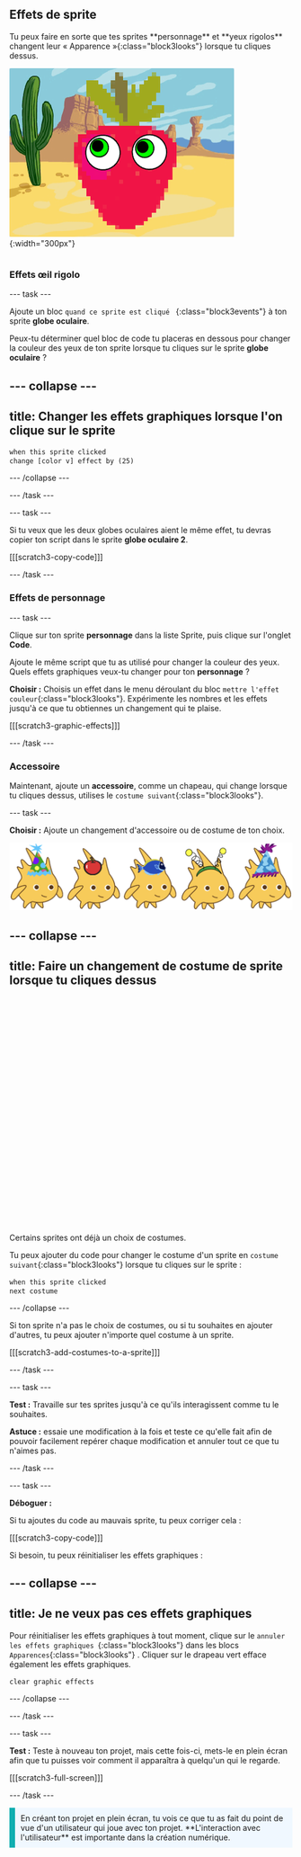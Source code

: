 ## Effets de sprite

<div style="display: flex; flex-wrap: wrap">
<div style="flex-basis: 200px; flex-grow: 1; margin-right: 15px;">
Tu peux faire en sorte que tes sprites **personnage** et **yeux rigolos** changent leur « Apparence »{:class="block3looks"} lorsque tu cliques dessus.
</div>
<div>

![Un personnage et des yeux avec des effets graphiques.](images/character-graphic-effects.png){:width="300px"}    

</div>
</div>

### Effets œil rigolo

--- task ---

Ajoute un bloc `quand ce sprite est cliqué ` {:class="block3events"} à ton sprite **globe oculaire**.

Peux-tu déterminer quel bloc de code tu placeras en dessous pour changer la couleur des yeux de ton sprite lorsque tu cliques sur le sprite **globe oculaire** ?

--- collapse ---
---
title: Changer les effets graphiques lorsque l'on clique sur le sprite
---

```blocks3
when this sprite clicked  
change [color v] effect by (25)
```

--- /collapse ---

--- /task ---

--- task ---

Si tu veux que les deux globes oculaires aient le même effet, tu devras copier ton script dans le sprite **globe oculaire 2**.

[[[scratch3-copy-code]]]

--- /task ---

### Effets de personnage

--- task ---

Clique sur ton sprite **personnage** dans la liste Sprite, puis clique sur l'onglet **Code**.

Ajoute le même script que tu as utilisé pour changer la couleur des yeux. Quels effets graphiques veux-tu changer pour ton **personnage** ?

**Choisir :** Choisis un effet dans le menu déroulant du bloc `mettre l'effet couleur`{:class="block3looks"}. Expérimente les nombres et les effets jusqu'à ce que tu obtiennes un changement qui te plaise.

[[[scratch3-graphic-effects]]]

--- /task ---

### Accessoire

Maintenant, ajoute un **accessoire**, comme un chapeau, qui change lorsque tu cliques dessus, utilises le `costume suivant`{:class="block3looks"}.

--- task ---

**Choisir :** Ajoute un changement d'accessoire ou de costume de ton choix.

![Sprites avec accessoires.](images/accessory-sprite.png)

--- collapse ---
---
title: Faire un changement de costume de sprite lorsque tu cliques dessus
---
<div class="scratch-preview">
<iframe allowtransparency="true" width="485" height="402" src="" frameborder="0"></iframe>
</div>

Certains sprites ont déjà un choix de costumes.

Tu peux ajouter du code pour changer le costume d'un sprite en `costume suivant`{:class="block3looks"} lorsque tu cliques sur le sprite :

```blocks3
when this sprite clicked
next costume
```

--- /collapse ---

Si ton sprite n'a pas le choix de costumes, ou si tu souhaites en ajouter d'autres, tu peux ajouter n'importe quel costume à un sprite.

[[[scratch3-add-costumes-to-a-sprite]]]

--- /task ---

--- task ---

**Test :** Travaille sur tes sprites jusqu'à ce qu'ils interagissent comme tu le souhaites.

**Astuce :** essaie une modification à la fois et teste ce qu'elle fait afin de pouvoir facilement repérer chaque modification et annuler tout ce que tu n'aimes pas.

--- /task ---

--- task ---

**Déboguer :**

Si tu ajoutes du code au mauvais sprite, tu peux corriger cela :

[[[scratch3-copy-code]]]

Si besoin, tu peux réinitialiser les effets graphiques :

--- collapse ---
---
title: Je ne veux pas ces effets graphiques
---

Pour réinitialiser les effets graphiques à tout moment, clique sur le `annuler les effets graphiques `{:class="block3looks"} dans les blocs `Apparences`{:class="block3looks"} . Cliquer sur le drapeau vert efface également les effets graphiques.

```blocks3
clear graphic effects
```
--- /collapse ---

--- /task ---

--- task ---

**Test :** Teste à nouveau ton projet, mais cette fois-ci, mets-le en plein écran afin que tu puisses voir comment il apparaîtra à quelqu'un qui le regarde.

[[[scratch3-full-screen]]]

--- /task ---

<p style="border-left: solid; border-width:10px; border-color: #0faeb0; background-color: aliceblue; padding: 10px;">
En créant ton projet en plein écran, tu vois ce que tu as fait du point de vue d'un utilisateur qui joue avec ton projet. **L'interaction avec l'utilisateur** est importante dans la création numérique. 
</p>


